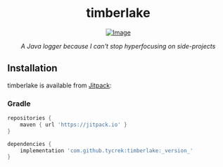<div align="center">

timberlake
===

[![Image]][Jitpack]

*A Java logger because I can't stop hyperfocusing on side-projects*

</div>

## Installation

timberlake is available from [Jitpack]:

### Gradle

```groovy
repositories {
    maven { url 'https://jitpack.io' }
}

dependencies {
    implementation 'com.github.tycrek:timberlake:_version_'
}
```


[Image]: https://jitpack.io/v/tycrek/timberlake.svg?style=flat-square
[Jitpack]: https://jitpack.io/#tycrek/timberlake/
